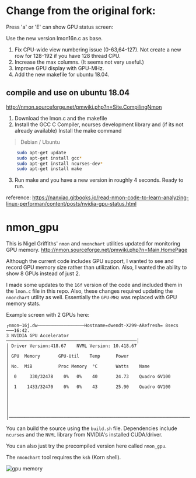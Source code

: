 # Change from the original fork:

Press 'a' or 'E' can show GPU status screen:

Use the new version lmon16n.c as base.
1. Fix CPU-wide view numbering issue (0-63,64-127). Not create a new row for 128-192 if you have 128 thread CPU.
2. Increase the max columns. (It seems not very useful.)
3. Improve GPU display with GPU-MHz.
4. Add the new makefile for ubuntu 18.04.

## compile and use on ubuntu 18.04
http://nmon.sourceforge.net/pmwiki.php?n=Site.CompilingNmon
1. Download the lmon.c and the makefile
2. Install the GCC C Compiler, ncurses development library and (if its not already available) Install the make command
> Debian / Ubuntu
```bash
    sudo apt-get update
    sudo apt-get install gcc*
    sudo apt-get install ncurses-dev*
    sudo apt-get install make
```
3. Run make and you have a new version in roughly 4 seconds. Ready to run.

reference: https://nanxiao.gitbooks.io/read-nmon-code-to-learn-analyzing-linux-performan/content/posts/nvidia-gpu-status.html

# nmon_gpu

This is Nigel Griffiths' `nmon` and `nmonchart` utilities updated for monitoring GPU memory.
http://nmon.sourceforge.net/pmwiki.php?n=Main.HomePage

Although the current code includes GPU support, I wanted to see and record GPU memory size rather than utilization. Also, I wanted the ability to show 8 GPUs instead of just 2.

I made some updates to the `16f` version of the code and included them in the `lmon.c` file in this repo.
Also, these changes required updating the `nmonchart` utility as well. Essentially the `GPU-MHz` was replaced with GPU memory stats.

Example screen with 2 GPUs here:

```
┌nmon─16j.dw──────────────────Hostname=dwendt-X299-ARefresh= 8secs ───16:42.
3 NVIDIA GPU Accelerator ──────────────────────────────────────────────────│
│ Driver Version:418.67    NVML Version: 10.418.67                         │
│ GPU  Memory       GPU-Util    Temp      Power                            │
│ No.  MiB          Proc Memory  °C       Watts    Name                    │
│  0     330/32478    0%   0%    40       24.73    Quadro GV100            │
│  1    1433/32470    0%   0%    43       25.90    Quadro GV100            │
│                                                                          │
│                                                                          │
│──────────────────────────────────────────────────────────────────────────│
```

You can build the source using the `build.sh` file.
Dependencies include `ncurses` and the `NVML` library from NVIDIA's installed CUDA/driver.

You can also just try the precompiled version here called `nmon_gpu`.

The `nmonchart` tool requires the `ksh` (Korn shell).

![gpu memory](gpu_memory.png)

